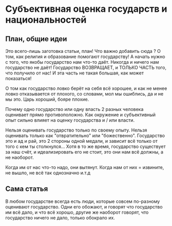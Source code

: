 # Субъективная оценка государств и национальностей

## План, общие идеи

Это всего-лишь заготовка статьи, план!
Что важно добавить сюда ? О том, как религия и образование помогают государству!
А начать нужно с того, что якобы государство нам что-то даёт.
Никогда и ничего нам государство не даёт! Государство ВОЗВРАЩАЕТ, и ТОЛЬКО ЧАСТЬ
того, что получило от нас! И эта часть не такая большая, как может показаться!

О том как государство ловко берёт на себя всё хорошее,
и как не менее ловко отказывается от плохого, со словами, мол мы ошиблись, да и не мы это.
Царь хороший, бояре плохие.

Почему одно государство или одну власть 2 разных человека оценивает прямо противоположно.
Как окружение и субъективный опыт сильно влияет на оценку государства и / или власти.

Нельзя оценивать государство только по своему опыту.
Нельзя оценивать только как "отвратительно" или "божественно".
Государство это и ад и рай, это 2 стороны одной медали, и зависит всё
только от того с кем ты столкнулся... Хотя в то же время, государство существует за наш счёт,
и идеализировать его не стоит, это они нам всё должны, а не наоборот.

Когда им от нас что-то надо, они вытянут.
Когда нам от них = извините, не вышло, не всё так однозначно и.т.д

## Сама статья

В любом государстве всегда есть люди, которые совсем по-разному оценивают государство.
Одни его обожают, и говорят что государство им всё дало, и что всё хорошо, другие же
наоборот говорят, что государство ничего не дало, только обокрало их.

